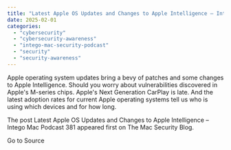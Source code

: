 ```yaml
---
title: "Latest Apple OS Updates and Changes to Apple Intelligence – Intego Mac Podcast 381"
date: 2025-02-01
categories: 
  - "cybersecurity"
  - "cybersecurity-awareness"
  - "intego-mac-security-podcast"
  - "security"
  - "security-awareness"
---
```


Apple operating system updates bring a bevy of patches and some changes to Apple Intelligence. Should you worry about vulnerabilities discovered in Apple's M-series chips. Apple's Next Generation CarPlay is late. And the latest adoption rates for current Apple operating systems tell us who is using which devices and for how long.

The post Latest Apple OS Updates and Changes to Apple Intelligence – Intego Mac Podcast 381 appeared first on The Mac Security Blog.

Go to Source

